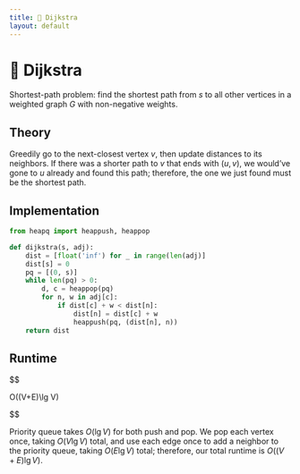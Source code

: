 ```yaml
---
title: 🚄 Dijkstra
layout: default
---
```


# 🚄 Dijkstra

Shortest-path problem: find the shortest path from $s$ to all other vertices in a weighted graph $G$ with non-negative weights.

## Theory
Greedily go to the next-closest vertex $v$, then update distances to its neighbors. If there was a shorter path to $v$ that ends with $(u, v)$, we would’ve gone to $u$ already and found this path; therefore, the one we just found must be the shortest path.

## Implementation
```python
from heapq import heappush, heappop

def dijkstra(s, adj):
	dist = [float('inf') for _ in range(len(adj)]
	dist[s] = 0
	pq = [(0, s)]
	while len(pq) > 0:
		d, c = heappop(pq)
		for n, w in adj[c]:
			if dist[c] + w < dist[n]:
				dist[n] = dist[c] + w
				heappush(pq, (dist[n], n))
	return dist
```

## Runtime

$$

 O((V+E)\lg V) 

$$

Priority queue takes $O(\lg V)$ for both push and pop. We pop each vertex once, taking $O(V\lg V)$ total, and use each edge once to add a neighbor to the priority queue, taking $O(E \lg V)$ total; therefore, our total runtime is $O((V+E)\lg V)$.